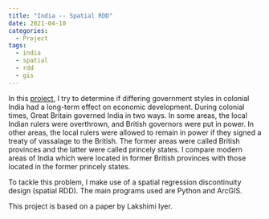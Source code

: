 ```yaml
---
title: "India -- Spatial RDD"
date: 2021-04-10
categories:
  - Project
tags:
  - india
  - spatial 
  - rdd
  - gis
---
```


In this [project](https://github.com/stuartwilsonb/stuartwilsonb/blob/master/Projects/India/india.ipynb),
I try to determine if differing government styles in colonial India had a long-term effect on economic
development. During colonial times, Great Britain governed India in two ways. In some areas, the local 
Indian rulers were overthrown, and British governors were put in power. In other areas, the local rulers were 
allowed to remain in power if they signed a treaty of vassalage to the British. The former areas were
called British provinces and the latter were called princely states. I compare modern areas of India
which were located in former British provinces with those located in the former princely states. 

To tackle this problem, I make use of a spatial regression discontinuity design (spatial RDD). The main programs
used are Python and ArcGIS.

This project is based on a paper by Lakshimi Iyer.